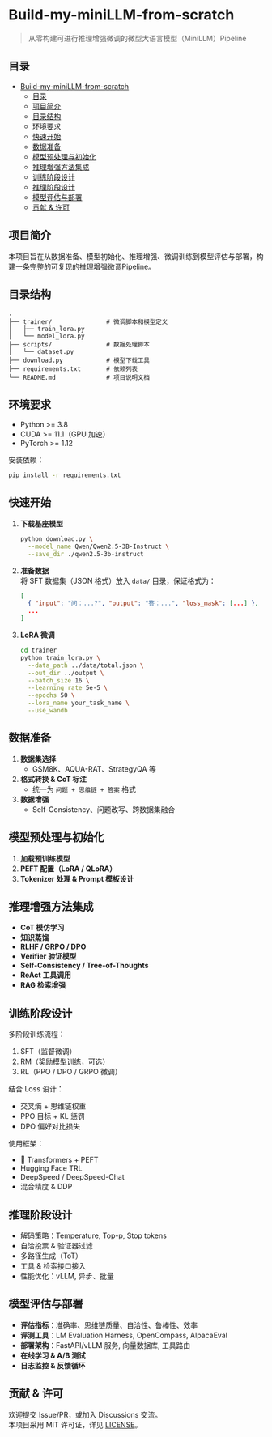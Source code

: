 
# Build-my-miniLLM-from-scratch

> 从零构建可进行推理增强微调的微型大语言模型（MiniLLM）Pipeline

## 目录

- [Build-my-miniLLM-from-scratch](#build-my-minillm-from-scratch)
	- [目录](#目录)
	- [项目简介](#项目简介)
	- [目录结构](#目录结构)
	- [环境要求](#环境要求)
	- [快速开始](#快速开始)
	- [数据准备](#数据准备)
	- [模型预处理与初始化](#模型预处理与初始化)
	- [推理增强方法集成](#推理增强方法集成)
	- [训练阶段设计](#训练阶段设计)
	- [推理阶段设计](#推理阶段设计)
	- [模型评估与部署](#模型评估与部署)
	- [贡献 \& 许可](#贡献--许可)

## 项目简介

本项目旨在从数据准备、模型初始化、推理增强、微调训练到模型评估与部署，构建一条完整的可复现的推理增强微调Pipeline。

## 目录结构

```text
.
├── trainer/               # 微调脚本和模型定义
│   ├── train_lora.py
│   └── model_lora.py
├── scripts/               # 数据处理脚本
│   └── dataset.py
├── download.py            # 模型下载工具
├── requirements.txt       # 依赖列表
└── README.md              # 项目说明文档
```

## 环境要求

- Python >= 3.8  
- CUDA >= 11.1（GPU 加速）  
- PyTorch >= 1.12  

安装依赖：
```bash
pip install -r requirements.txt
```

## 快速开始

1. **下载基座模型**  
   ```bash
   python download.py \
     --model_name Qwen/Qwen2.5-3B-Instruct \
     --save_dir ./qwen2.5-3b-instruct
   ```

2. **准备数据**  
   将 SFT 数据集（JSON 格式）放入 `data/` 目录，保证格式为：
   ```json
   [
     { "input": "问：...?", "output": "答：...", "loss_mask": [...] },
     ...
   ]
   ```

3. **LoRA 微调**  
   ```bash
   cd trainer
   python train_lora.py \
     --data_path ../data/total.json \
     --out_dir ../output \
     --batch_size 16 \
     --learning_rate 5e-5 \
     --epochs 50 \
     --lora_name your_task_name \
     --use_wandb
   ```

## 数据准备

1. **数据集选择**  
   - GSM8K、AQUA-RAT、StrategyQA 等  
2. **格式转换 & CoT 标注**  
   - 统一为 `问题 + 思维链 + 答案` 格式  
3. **数据增强**  
   - Self-Consistency、问题改写、跨数据集融合

## 模型预处理与初始化

1. **加载预训练模型**  
2. **PEFT 配置（LoRA / QLoRA）**  
3. **Tokenizer 处理 & Prompt 模板设计**

## 推理增强方法集成

- **CoT 模仿学习**  
- **知识蒸馏**  
- **RLHF / GRPO / DPO**  
- **Verifier 验证模型**  
- **Self-Consistency / Tree-of-Thoughts**  
- **ReAct 工具调用**  
- **RAG 检索增强**

## 训练阶段设计

多阶段训练流程：
1. SFT（监督微调）  
2. RM（奖励模型训练，可选）  
3. RL（PPO / DPO / GRPO 微调）

结合 Loss 设计：
- 交叉熵 + 思维链权重  
- PPO 目标 + KL 惩罚  
- DPO 偏好对比损失

使用框架：
- 🤗 Transformers + PEFT  
- Hugging Face TRL  
- DeepSpeed / DeepSpeed-Chat  
- 混合精度 & DDP

## 推理阶段设计

- 解码策略：Temperature, Top-p, Stop tokens  
- 自洽投票 & 验证器过滤  
- 多路径生成（ToT）  
- 工具 & 检索接口接入  
- 性能优化：vLLM, 异步、批量

## 模型评估与部署

- **评估指标**：准确率、思维链质量、自洽性、鲁棒性、效率  
- **评测工具**：LM Evaluation Harness, OpenCompass, AlpacaEval  
- **部署架构**：FastAPI/vLLM 服务, 向量数据库, 工具路由  
- **在线学习 & A/B 测试**  
- **日志监控 & 反馈循环**

## 贡献 & 许可

欢迎提交 Issue/PR，或加入 Discussions 交流。  
本项目采用 MIT 许可证，详见 [LICENSE](LICENSE)。

